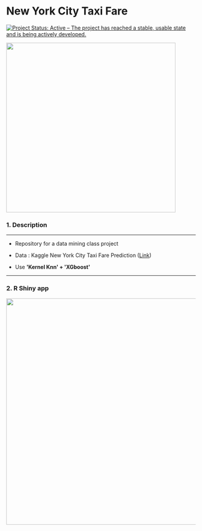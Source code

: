# New York City Taxi Fare
<a href="https://www.repostatus.org/#active"><img src="https://www.repostatus.org/badges/latest/active.svg" alt="Project Status: Active – The project has reached a stable, usable state and is being actively developed." /></a>

<img width = "450" heigth = "400" src = 
https://user-images.githubusercontent.com/37679460/49331461-8ce38300-f5e0-11e8-92c2-149d5f04c2af.png>

### 1. Description 
--------------------------
- Repository for a data mining class project


- Data : Kaggle New York City Taxi Fare Prediction ([Link](https://www.kaggle.com/c/new-york-city-taxi-fare-prediction))


- Use **'Kernel Knn' + 'XGboost'**

--------------------------


### 2. R Shiny app

<img width = "600" heigth = "600" src = https://user-images.githubusercontent.com/37679460/49567898-7e93bf00-f972-11e8-8001-b224d9ce9b34.gif>
